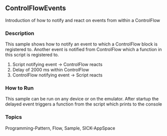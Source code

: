 ## ControlFlowEvents
Introduction of how to notify and react on events from within a ControlFlow
### Description
This sample shows how to notify an event to which a ControlFlow block is
registered to. Another event is notified from ControlFlow which a function in
this script is registered to.
1. Script notifying event -> ControlFlow reacts
2. Delay of 2000 ms within ControlFlow
3. ControlFlow notifying event -> Script reacts
### How to Run
This sample can be run on any device or on the emulator. After startup the delayed
event triggers a function from the script which prints to the console

### Topics
Programming-Pattern, Flow, Sample, SICK-AppSpace